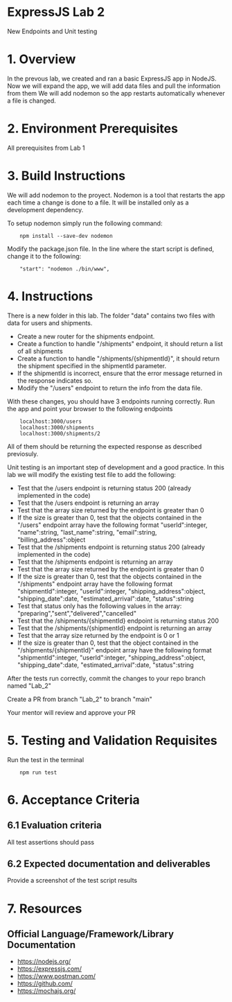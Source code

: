 # ExpressJS Lab 2

New Endpoints and Unit testing

# 1. Overview

In the prevous lab, we created and ran a basic ExpressJS app in NodeJS.
Now we will expand the app, we will add data files and pull the information from them
We will add nodemon so the app restarts automatically whenever a file is changed.

# 2. Environment Prerequisites

All prerequisites from Lab 1

# 3. Build Instructions

We will add nodemon to the proyect. Nodemon is a tool that restarts the app each time a change is done to a file. It will be installed only as a development dependency.

To setup nodemon simply run the following command:

        npm install --save-dev nodemon 

Modify the package.json file. In the line where the start script is defined, change it to the following:

        "start": "nodemon ./bin/www",

# 4. Instructions

There is a new folder in this lab. The folder "data" contains two files with data for users and shipments.

- Create a new router for the shipments endpoint.
- Create a function to handle "/shipments" endpoint, it should return a list of all shipments
- Create a function to handle "/shipments/{shipmentId}", it should return the shipment specified in the shipmentId parameter.
- If the shipmentId is incorrect, ensure that the error message returned in the response indicates so.
- Modify the "/users" endpoint to return the info from the data file.

With these changes, you should have 3 endpoints running correctly. Run the app and point your browser to the following endpoints


        localhost:3000/users
        localhost:3000/shipments
        localhost:3000/shipments/2

All of them should be returning the expected response as described previosuly.

Unit testing is an important step of development and a good practice. In this lab we will modify the existing test file to add the following:

- Test that the /users endpoint is returning status 200 (already implemented in the code)
- Test that the /users endpoint is returning an array
- Test that the array size returned by the endpoint is greater than 0
- If the size is greater than 0, test that the objects contained in the "/users" endpoint array have the following format
        "userId":integer,
        "name":string,
        "last_name":string,
        "email":string,
        "billing_address":object
- Test that the /shipments endpoint is returning status 200 (already implemented in the code)
- Test that the /shipments endpoint is returning an array
- Test that the array size returned by the endpoint is greater than 0
- If the size is greater than 0, test that the objects contained in the "/shipments" endpoint array have the following format
        "shipmentId":integer,
        "userId":integer,
        "shipping_address":object,
        "shipping_date":date,
        "estimated_arrival":date,
        "status":string
- Test that status only has the following values in the array: "preparing","sent","delivered","cancelled"
- Test that the /shipments/{shipmentId} endpoint is returning status 200
- Test that the /shipments/{shipmentId} endpoint is returning an array
- Test that the array size returned by the endpoint is 0 or 1
- If the size is greater than 0, test that the object contained in the "/shipments/{shipmentId}" endpoint array have the following format
        "shipmentId":integer,
        "userId":integer,
        "shipping_address":object,
        "shipping_date":date,
        "estimated_arrival":date,
        "status":string
        
After the tests run correctly, commit the changes to your repo branch named "Lab_2"

Create a PR from branch "Lab_2" to branch "main"

Your mentor will review and approve your PR

# 5. Testing and Validation Requisites

Run the test in the terminal

        npm run test

# 6. Acceptance Criteria

## 6.1 Evaluation criteria

All test assertions should pass

## 6.2 Expected documentation and deliverables

Provide a screenshot of the test script results

# 7. Resources

## Official Language/Framework/Library Documentation 

- https://nodejs.org/
- https://expressjs.com/
- https://www.postman.com/
- https://github.com/
- https://mochajs.org/
